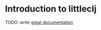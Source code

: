 # Introduction to littleclj

TODO: write [great documentation](http://jacobian.org/writing/what-to-write/)
